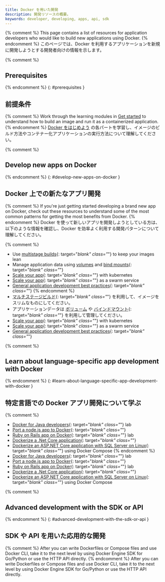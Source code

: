 ```yaml
---
title: Docker を用いた開発
description: 開発リソースの概要。
keywords: developer, developing, apps, api, sdk
---
```


{% comment %}
This page contains a list of resources for application developers who would like to build new applications using Docker.
{% endcomment %}
このページでは、Docker を利用するアプリケーションを新規に開発しようとする開発者向けの情報を示します。

{% comment %}
## Prerequisites
{% endcomment %}
{: #prerequisites }
## 前提条件

{% comment %}
Work through the learning modules in [Get started](../get-started/index.md) to understand how to build an image and run it as a containerized application.
{% endcomment %}
[Docker をはじめよう](../get-started/index.md) の各パートを学習し、イメージのビルド方法やコンテナー化アプリケーションの実行方法について理解してください。

{% comment %}
## Develop new apps on Docker
{% endcomment %}
{: #develop-new-apps-on-docker }
## Docker 上での新たなアプリ開発

{% comment %}
If you're just getting started developing a brand new app on Docker, check out
these resources to understand some of the most common patterns for getting the
most benefits from Docker.
{% endcomment %}
Docker を使って新しいアプリを開発しようとしている方は、以下のような情報を確認し、Docker を効率よく利用する開発パターンについて理解してください。

{% comment %}
- Use [multistage builds](develop-images/multistage-build.md){: target="_blank" class="_"} to keep your images lean
- Manage application data using [volumes](../storage/volumes.md) and [bind mounts](../storage/bind-mounts.md){: target="_blank" class="_"}
- [Scale your app](../get-started/kube-deploy.md){: target="_blank" class="_"} with kubernetes
- [Scale your app](../get-started/swarm-deploy.md){: target="_blank" class="_"} as a swarm service
- [General application development best practices](dev-best-practices.md){: target="_blank" class="_"}
{% endcomment %}
- [マルチステージビルド](develop-images/multistage-build.md){: target="_blank" class="_"} を利用して、イメージをスリムなものにしてください。
- アプリケーションデータは [ボリューム](..//storage/volumes.md) や [バインドマウント](../storage/bind-mounts.md){: target="_blank" class="_"} を利用して管理してください。
- [Scale your app](../get-started/kube-deploy.md){: target="_blank" class="_"} with kubernetes
- [Scale your app](../get-started/swarm-deploy.md){: target="_blank" class="_"} as a swarm service
- [General application development best practices](dev-best-practices.md){: target="_blank" class="_"}

{% comment %}
## Learn about language-specific app development with Docker
{% endcomment %}
{: #learn-about-language-specific-app-development-with-docker }
## 特定言語での Docker アプリ開発について学ぶ

{% comment %}
- [Docker for Java developers](https://github.com/docker/labs/tree/master/developer-tools/java/){: target="_blank" class="_"} lab
- [Port a node.js app to Docker](https://github.com/docker/labs/tree/master/developer-tools/nodejs/porting){: target="_blank" class="_"}
- [Ruby on Rails app on Docker](https://github.com/docker/labs/tree/master/developer-tools/ruby){: target="_blank" class="_"} lab
- [Dockerize a .Net Core application](../engine/examples/dotnetcore.md){: target="_blank" class="_"}
- [Dockerize an ASP.NET Core application with SQL Server on Linux](../compose/aspnet-mssql-compose.md){: target="_blank" class="_"} using Docker Compose
{% endcomment %}
- [Docker for Java developers](https://github.com/docker/labs/tree/master/developer-tools/java/){: target="_blank" class="_"} lab
- [Port a node.js app to Docker](https://github.com/docker/labs/tree/master/developer-tools/nodejs/porting){: target="_blank" class="_"}
- [Ruby on Rails app on Docker](https://github.com/docker/labs/tree/master/developer-tools/ruby){: target="_blank" class="_"} lab
- [Dockerize a .Net Core application](../engine/examples/dotnetcore.md){: target="_blank" class="_"}
- [Dockerize an ASP.NET Core application with SQL Server on Linux](../compose/aspnet-mssql-compose.md){: target="_blank" class="_"} using Docker Compose

{% comment %}
## Advanced development with the SDK or API
{% endcomment %}
{: #advanced-development-with-the-sdk-or-api }
## SDK や API を用いた応用的な開発

{% comment %}
After you can write Dockerfiles or Compose files and use Docker CLI, take it to the next level by using Docker Engine SDK for Go/Python or use the HTTP API directly.
{% endcomment %}
After you can write Dockerfiles or Compose files and use Docker CLI, take it to the next level by using Docker Engine SDK for Go/Python or use the HTTP API directly.
